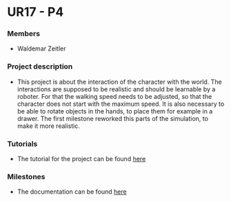 # UR17 - P4

### Members

* Waldemar Zeitler

### Project description

* This project is about the interaction of the character with the world. The interactions are supposed to be realistic and should be learnable by a roboter. For that the walking speed needs to be adjusted, so that the character does not start with the maximum speed. It is also necessary to be able to rotate objects in the hands, to place them for example in a drawer. The first milestone reworked this parts of the simulation, to make it more realistic.

### Tutorials

* The tutorial for the project can be found [here](Documentation/Tutorial.md)

### Milestones

* The documentation can be found [here](Documentation/Documentation/Documentation.md)  

